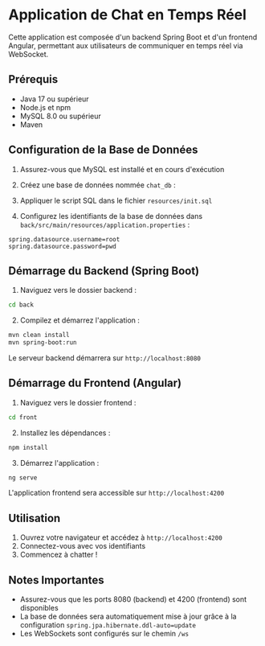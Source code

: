 # Application de Chat en Temps Réel

Cette application est composée d'un backend Spring Boot et d'un frontend Angular, permettant aux utilisateurs de communiquer en temps réel via WebSocket.

## Prérequis

- Java 17 ou supérieur
- Node.js et npm
- MySQL 8.0 ou supérieur
- Maven

## Configuration de la Base de Données

1. Assurez-vous que MySQL est installé et en cours d'exécution
2. Créez une base de données nommée `chat_db` :
3. Appliquer le script SQL dans le fichier `resources/init.sql`

3. Configurez les identifiants de la base de données dans `back/src/main/resources/application.properties` :
```properties
spring.datasource.username=root
spring.datasource.password=pwd
```

## Démarrage du Backend (Spring Boot)

1. Naviguez vers le dossier backend :
```bash
cd back
```

2. Compilez et démarrez l'application :
```bash
mvn clean install
mvn spring-boot:run
```

Le serveur backend démarrera sur `http://localhost:8080`

## Démarrage du Frontend (Angular)

1. Naviguez vers le dossier frontend :
```bash
cd front
```

2. Installez les dépendances :
```bash
npm install
```

3. Démarrez l'application :
```bash
ng serve
```

L'application frontend sera accessible sur `http://localhost:4200`

## Utilisation

1. Ouvrez votre navigateur et accédez à `http://localhost:4200`
2. Connectez-vous avec vos identifiants
3. Commencez à chatter !

## Notes Importantes

- Assurez-vous que les ports 8080 (backend) et 4200 (frontend) sont disponibles
- La base de données sera automatiquement mise à jour grâce à la configuration `spring.jpa.hibernate.ddl-auto=update`
- Les WebSockets sont configurés sur le chemin `/ws` 